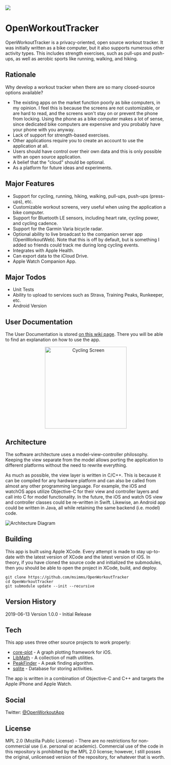 ![](https://travis-ci.org/msimms/Straen.svg?branch=master)

# OpenWorkoutTracker
OpenWorkoutTracker is a privacy-oriented, open source workout tracker. It was initially written as a bike computer, but it also supports numerous other activity types. This includes strength exercises, such as pull-ups and push-ups, as well as aerobic sports like running, walking, and hiking.

## Rationale
Why develop a workout tracker when there are so many closed-source options available?
* The existing apps on the market function poorly as bike computers, in my opinion. I feel this is because the screens are not customizable, or are hard to read, and the screens won't stay on or prevent the phone from locking.  Using the phone as a bike computer makes a lot of sense, since dedicated bike computers are expensive and you probably have your phone with you anyway.
* Lack of support for strength-based exercises.
* Other applications require you to create an account to use the application at all.
* Users should have control over their own data and this is only possible with an open source application.
* A belief that the "cloud" should be optional.
* As a platform for future ideas and experiments.

## Major Features
* Support for cycling, running, hiking, walking, pull-ups, push-ups (press-ups), etc.
* Customizable workout screens, very useful when using the application a bike computer.
* Support for Bluetooth LE sensors, including heart rate, cycling power, and cycling cadence.
* Support for the Garmin Varia bicycle radar.
* Optional ability to live broadcast to the companion server app (OpenWorkoutWeb). Note that this is off by default, but is something I added so friends could track me during long cycling events.
* Integrates with Apple Health.
* Can export data to the iCloud Drive.
* Apple Watch Companion App.

## Major Todos
* Unit Tests
* Ability to upload to services such as Strava, Training Peaks, Runkeeper, etc.
* Android Version

## User Documentation

The User Documentation is stored [on this wiki page](https://github.com/msimms/OpenWorkoutTracker/wiki). There you will be able to find an explanation on how to use the app.

<p align="center">
<img src="https://github.com/msimms/OpenWorkoutTracker/blob/master/Docs/Images/cycling.png?raw=true" alt="Cycling Screen" width=256/>
</p>

## Architecture

The software architecture uses a model-view-controller philosophy. Keeping the view separate from the model allows porting the application to different platforms without the need to rewrite everything.

As much as possible, the view layer is written in C/C++. This is because it can be compiled for any hardware platform and can also be called from almost any other programming language. For example, the iOS and watchOS apps utilize Objective-C for their view and controller layers and call into C for model functionality. In the future, the iOS and watch OS view and controller classes could be re-written in Swift. Likewise, an Android app could be written in Java, all while retaining the same backend (i.e. model) code.

![Architecture Diagram](https://github.com/msimms/OpenWorkoutTracker/blob/master/Docs/Architecture/Architecture.png?raw=true)

## Building
This app is built using Apple XCode. Every attempt is made to stay up-to-date with the latest version of XCode and the latest version of iOS. In theory, if you have cloned the source code and initialized the submodules, then you should be able to open the project in XCode, build, and deploy.
```
git clone https://github.com/msimms/OpenWorkoutTracker
cd OpenWorkoutTracker
git submodule update --init --recursive
```

## Version History
2019-06-13 Version 1.0.0 - Initial Release

## Tech
This app uses three other source projects to work properly:

* [core-plot](https://github.com/core-plot/core-plot) - A graph plotting framework for iOS.
* [LibMath](https://github.com/msimms/LibMath) - A collection of math utilities.
* [PeakFinder](https://github.com/msimms/PeakFinder) - A peak finding algorithm.
* [sqlite](https://www.sqlite.org) - Database for storing activities.

The app is written in a combination of Objective-C and C++ and targets the Apple iPhone and Apple Watch.

## Social
Twitter: [@OpenWorkoutApp](https://twitter.com/OpenWorkoutApp)

## License
MPL 2.0 (Mozilla Public License) - There are no restrictions for non-commercial use (i.e. personal or academic). Commercial use of the code in this repository is prohibited by the MPL 2.0 license; however, I still posses the original, unlicensed version of the repository, for whatever that is worth.
